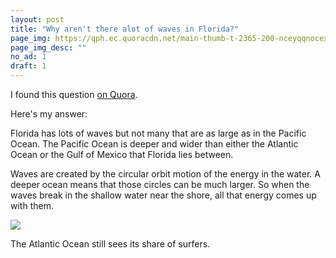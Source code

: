 ```yaml
---
layout: post
title: "Why aren't there alot of waves in Florida?"
page_img: https://qph.ec.quoracdn.net/main-thumb-t-2365-200-nceyqqnocexzmjtvyydwuqjjgkxivjkg.jpeg
page_img_desc: ""
no_ad: 1
draft: 1
---
```


I found this question <a href="https://www.quora.com/Why-arent-there-alot-of-waves-in-Florida/">on Quora</a>.

Here's my answer:

Florida has lots of waves but not many that are as large as in the Pacific Ocean. The Pacific Ocean is deeper and wider than either the Atlantic Ocean or the Gulf of Mexico that Florida lies between.

Waves are created by the circular orbit motion of the energy in the water. A deeper ocean means that those circles can be much larger. So when the waves break in the shallow water near the shore, all that energy comes up with them.

<img src="https://qph.ec.quoracdn.net/main-qimg-85dc0e11c304fd5c1a710514db503e35-c" />

The Atlantic Ocean still sees its share of surfers.
